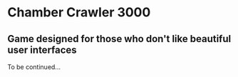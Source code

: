# Chamber Crawler 3000
## Game designed for those who don't like beautiful user interfaces
To be continued...
        
        
